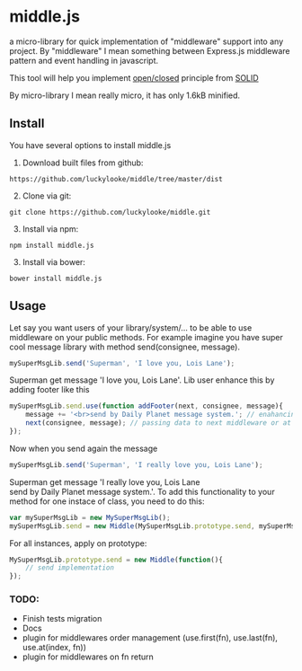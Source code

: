 # middle.js
a micro-library for quick implementation of "middleware" support into any project.
By "middleware" I mean something between Express.js middleware pattern and event handling in javascript.

This tool will help you implement [open/closed](https://en.wikipedia.org/wiki/Open/closed_principle) principle from [SOLID](https://en.wikipedia.org/wiki/SOLID_(object-oriented_design))

By micro-library I mean really micro, it has only 1.6kB minified. 

## Install

You have several options to install middle.js

1. Download built files from github:
```
https://github.com/luckylooke/middle/tree/master/dist
```

2. Clone via git:
```
git clone https://github.com/luckylooke/middle.git
```

3. Install via npm:
```
npm install middle.js
```

3. Install via bower:
```
bower install middle.js
```

## Usage

Let say you want users of your library/system/... to be able to use middleware on your public methods. For example imagine you have super cool message library with method send(consignee, message).

```js
mySuperMsgLib.send('Superman', 'I love you, Lois Lane');
```

Superman get message 'I love you, Lois Lane'. Lib user enhance this by adding footer like this

```js
mySuperMsgLib.send.use(function addFooter(next, consignee, message){
    message += '<br>send by Daily Planet message system.'; // enahancing message
    next(consignee, message); // passing data to next middleware or at last to ending method
});
```

Now when you send again the message

```js
mySuperMsgLib.send('Superman', 'I really love you, Lois Lane');
```

Superman get message 'I really love you, Lois Lane<br>send by Daily Planet message system.'.
To add this functionality to your method for one instace of class, you need to do this:

```js
var mySuperMsgLib = new MySuperMsgLib();
mySuperMsgLib.send = new Middle(MySuperMsgLib.prototype.send, mySuperMsgLib);
```

For all instances, apply on prototype:

```js
MySuperMsgLib.prototype.send = new Middle(function(){
    // send implementation
});
```


### TODO:
- Finish tests migration
- Docs
- plugin for middlewares order management (use.first(fn), use.last(fn), use.at(index, fn))
- plugin for middlewares on fn return